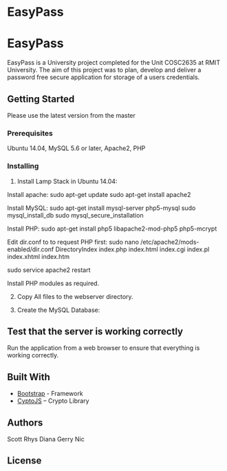 # EasyPass
# EasyPass

EasyPass is a University project completed for the Unit COSC2635 at RMIT University. The aim of this project was to plan, develop and deliver a password free secure application for storage of a users credentials.

## Getting Started

Please use the latest version from the master

### Prerequisites

Ubuntu 14.04,  MySQL 5.6 or later, Apache2, PHP

### Installing
1.	Install Lamp Stack in Ubuntu 14.04:

Install apache: 
sudo apt-get update
sudo apt-get install apache2

Install MySQL:
sudo apt-get install mysql-server php5-mysql
sudo mysql_install_db
sudo mysql_secure_installation

Install PHP:
sudo apt-get install php5 libapache2-mod-php5 php5-mcrypt

Edit dir.conf to to request PHP first:
sudo nano /etc/apache2/mods-enabled/dir.conf
<IfModule mod_dir.c>
    DirectoryIndex index.php index.html index.cgi index.pl index.xhtml index.htm
</IfModule>

sudo service apache2 restart

Install PHP modules as required.

2.	Copy All files to the webserver directory. 

4.	Create the MySQL Database:


## Test that the server is working correctly 

Run the application from a web browser to ensure that everything is working correctly.

## Built With

* [Bootstrap]( http://getbootstrap.com/) - Framework
* [CyptoJS]( https://github.com/sytelus/CryptoJS) – Crypto Library

## Authors

Scott
Rhys
Diana
Gerry
Nic

## License
